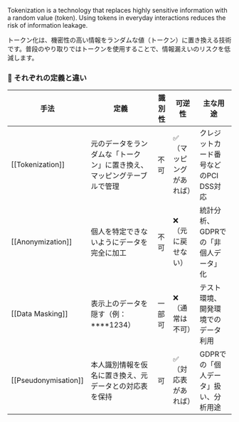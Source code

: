 
Tokenization is a technology that replaces highly sensitive information with a random value (token). 
Using tokens in everyday interactions reduces the risk of information leakage.

トークン化は、機密性の高い情報をランダムな値（トークン）に置き換える技術です。普段のやり取りではトークンを使用することで、情報漏えいのリスクを低減します。



### 🧩 それぞれの定義と違い

| 手法                   | 定義                                  | 識別性 | 可逆性          | 主な用途                   |
| -------------------- | ----------------------------------- | --- | ------------ | ---------------------- |
| [[Tokenization]]     | 元のデータをランダムな「トークン」に置き換え、マッピングテーブルで管理 | 不可  | ✅（マッピングがあれば） | クレジットカード番号などのPCI DSS対応 |
| [[Anonymization]]    | 個人を特定できないようにデータを完全に加工               | 不可  | ❌（元に戻せない）    | 統計分析、GDPRでの「非個人データ」化   |
| [[Data Masking]]     | 表示上のデータを隠す（例：****1234）              | 一部可 | ❌（通常は不可）     | テスト環境、開発環境でのデータ利用      |
| [[Pseudonymisation]] | 本人識別情報を仮名に置き換え、元データとの対応表を保持         | 可   | ✅（対応表があれば）   | GDPRでの「個人データ」扱い、分析用途   |
